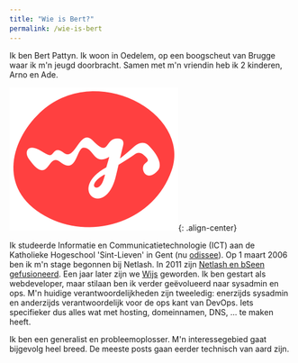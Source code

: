 ```yaml
---
title: "Wie is Bert?"
permalink: /wie-is-bert
---
```


Ik ben Bert Pattyn. Ik woon in Oedelem, op een boogscheut van Brugge waar ik m'n jeugd doorbracht. Samen met m'n vriendin heb ik 2 kinderen, Arno en Ade.

![image-center](/assets/images/wijs-logo.png){: .align-center}

Ik studeerde Informatie en Communicatietechnologie (ICT) aan de Katholieke Hogeschool 'Sint-Lieven' in Gent (nu [odissee](https://www.odisee.be/nl/elektronica-ict)). Op 1 maart 2006 ben ik m'n stage begonnen bij Netlash. In 2011 zijn [Netlash en bSeen gefusioneerd](https://wijs.be/nl/inzichten/artikels/fusie-binnen-de-belgische-internetsector-bseen-en-netlash-worden-en-bedrijf).
Een jaar later zijn we [Wijs](https://wijs.be/nl/inzichten/artikels/nieuwe-naam-voor-netlash-bseen-wijs) geworden. Ik ben gestart als webdeveloper, maar stilaan ben ik verder geëvolueerd naar sysadmin en ops. M'n huidige verantwoordelijkheden zijn tweeledig: enerzijds sysadmin en anderzijds verantwoordelijk voor de ops kant van DevOps. Iets specifieker dus alles wat met hosting, domeinnamen, DNS, ... te maken heeft.

Ik ben een generalist en probleemoplosser. M'n interessegebied gaat bijgevolg heel breed. De meeste posts gaan eerder technisch van aard zijn. 
